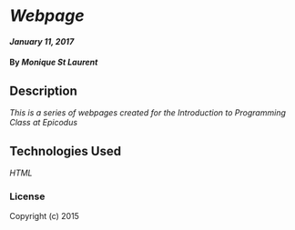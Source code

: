 # _Webpage_

#### _January 11, 2017_

#### By _**Monique St Laurent**_

## Description

_This is a series of webpages created for the Introduction to Programming Class at Epicodus_

## Technologies Used

_HTML_

### License


Copyright (c) 2015
